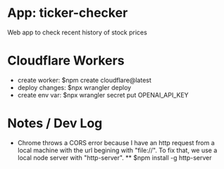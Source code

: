 # App: ticker-checker
Web app to check recent history of stock prices

# Cloudflare Workers
- create worker:  $npm create cloudflare@latest
- deploy changes: $npx wrangler deploy
- create env var: $npx wrangler secret put OPENAI_API_KEY 

# Notes / Dev Log
* Chrome throws a CORS error because I have an http request from a local machine with the url begining with "file://". To fix that, we use a local node server with "http-server".
** $npm install -g http-server